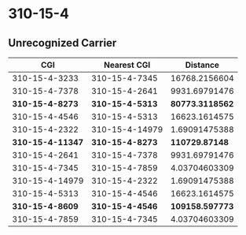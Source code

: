 # 310-15-4
## Unrecognized Carrier


| CGI | Nearest CGI | Distance |
|-----|-------------|----------|
| 310-15-4-3233 | 310-15-4-7345 | 16768.2156604 |
| 310-15-4-7378 | 310-15-4-2641 | 9931.69791476 |
| **310-15-4-8273** | **310-15-4-5313** | **80773.3118562** |
| 310-15-4-4546 | 310-15-4-5313 | 16623.1614575 |
| 310-15-4-2322 | 310-15-4-14979 | 1.69091475388 |
| **310-15-4-11347** | **310-15-4-8273** | **110729.87148** |
| 310-15-4-2641 | 310-15-4-7378 | 9931.69791476 |
| 310-15-4-7345 | 310-15-4-7859 | 4.03704603309 |
| 310-15-4-14979 | 310-15-4-2322 | 1.69091475388 |
| 310-15-4-5313 | 310-15-4-4546 | 16623.1614575 |
| **310-15-4-8609** | **310-15-4-4546** | **109158.597773** |
| 310-15-4-7859 | 310-15-4-7345 | 4.03704603309 |
